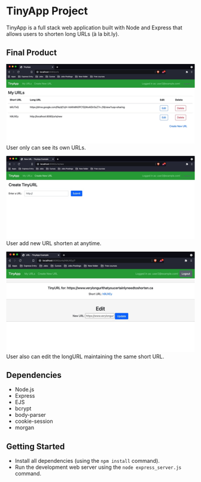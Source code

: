 # TinyApp Project

TinyApp is a full stack web application built with Node and Express that allows users to shorten long URLs (à la bit.ly).

## Final Product

!["My URLs"](./docs/urls.jpeg)
User only can see its own URLs.

!["Create New URL"](./docs/new.jpeg)
User add new URL shorten at anytime.

!["Edit New URL"](./docs/edit.jpeg)
User also can edit the longURL maintaining the same short URL.

## Dependencies

- Node.js
- Express
- EJS
- bcrypt
- body-parser
- cookie-session
- morgan

## Getting Started

- Install all dependencies (using the `npm install` command).
- Run the development web server using the `node express_server.js` command.